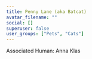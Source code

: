 ```yaml
---
title: Penny Lane (aka Batcat)
avatar_filename: ""
social: []
superuser: false
user_groups: ["Pets", "Cats"]
---
```


Associated Human: Anna Klas
